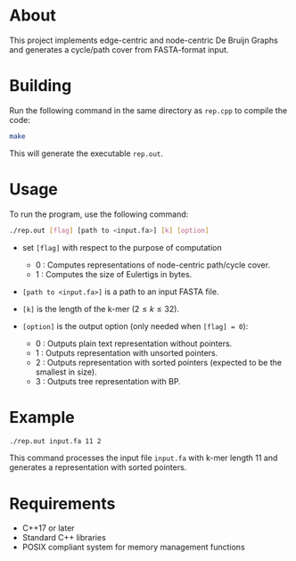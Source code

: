 # About
This project implements edge-centric and node-centric De Bruijn Graphs and generates a cycle/path cover from FASTA-format input.

# Building
Run the following command in the same directory as `rep.cpp` to compile the code:

```bash
make
```

This will generate the executable `rep.out`.

# Usage
To run the program, use the following command:

```bash
./rep.out [flag] [path to <input.fa>] [k] [option]
```

- set `[flag]` with respect to the purpose of computation
    - 0 : Computes representations of node-centric path/cycle cover.
    - 1 : Computes the size of Eulertigs in bytes.

- `[path to <input.fa>]` is a path to an input FASTA file.

- `[k]` is the length of the k-mer $(2\leq k\leq 32)$.

- `[option]` is the output option (only needed when `[flag] = 0`):
    - 0 : Outputs plain text representation without pointers.
    - 1 : Outputs representation with unsorted pointers.
    - 2 : Outputs representation with sorted pointers (expected to be the smallest in size).
    - 3 : Outputs tree representation with BP.

# Example
```bash
./rep.out input.fa 11 2
```
This command processes the input file `input.fa` with k-mer length 11 and generates a representation with sorted pointers.

# Requirements
- C++17 or later
- Standard C++ libraries
- POSIX compliant system for memory management functions